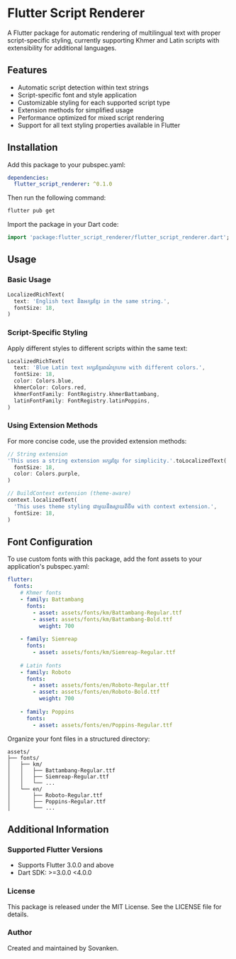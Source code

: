 # Flutter Script Renderer

A Flutter package for automatic rendering of multilingual text with proper script-specific styling, currently supporting Khmer and Latin scripts with extensibility for additional languages.

## Features

- Automatic script detection within text strings
- Script-specific font and style application
- Customizable styling for each supported script type
- Extension methods for simplified usage
- Performance optimized for mixed script rendering
- Support for all text styling properties available in Flutter

## Installation

Add this package to your pubspec.yaml:

```yaml
dependencies:
  flutter_script_renderer: ^0.1.0
```

Then run the following command:

```bash
flutter pub get
```

Import the package in your Dart code:

```dart
import 'package:flutter_script_renderer/flutter_script_renderer.dart';
```

## Usage

### Basic Usage

```dart
LocalizedRichText(
  text: 'English text និងអក្សរខ្មែរ in the same string.',
  fontSize: 18,
)
```

### Script-Specific Styling

Apply different styles to different scripts within the same text:

```dart
LocalizedRichText(
  text: 'Blue Latin text អក្សរខ្មែរពណ៌ក្រហម with different colors.',
  fontSize: 18,
  color: Colors.blue,
  khmerColor: Colors.red,
  khmerFontFamily: FontRegistry.khmerBattambang,
  latinFontFamily: FontRegistry.latinPoppins,
)
```

### Using Extension Methods

For more concise code, use the provided extension methods:

```dart
// String extension
'This uses a string extension អក្សរខ្មែរ for simplicity.'.toLocalizedText(
  fontSize: 18,
  color: Colors.purple,
)

// BuildContext extension (theme-aware)
context.localizedText(
  'This uses theme styling ជាមួយនឹងស្តាយពីថីម with context extension.',
  fontSize: 18,
)
```

## Font Configuration

To use custom fonts with this package, add the font assets to your application's pubspec.yaml:

```yaml
flutter:
  fonts:
    # Khmer fonts
    - family: Battambang
      fonts:
        - asset: assets/fonts/km/Battambang-Regular.ttf
        - asset: assets/fonts/km/Battambang-Bold.ttf
          weight: 700
    
    - family: Siemreap
      fonts:
        - asset: assets/fonts/km/Siemreap-Regular.ttf
        
    # Latin fonts
    - family: Roboto
      fonts:
        - asset: assets/fonts/en/Roboto-Regular.ttf
        - asset: assets/fonts/en/Roboto-Bold.ttf
          weight: 700
          
    - family: Poppins
      fonts:
        - asset: assets/fonts/en/Poppins-Regular.ttf
```

Organize your font files in a structured directory:

```
assets/
├── fonts/
│   ├── km/
│   │   ├── Battambang-Regular.ttf
│   │   ├── Siemreap-Regular.ttf
│   │   └── ...
│   └── en/
│       ├── Roboto-Regular.ttf
│       ├── Poppins-Regular.ttf
│       └── ...
```

## Additional Information

### Supported Flutter Versions

- Supports Flutter 3.0.0 and above
- Dart SDK: >=3.0.0 <4.0.0

### License

This package is released under the MIT License. See the LICENSE file for details.

### Author

Created and maintained by Sovanken.